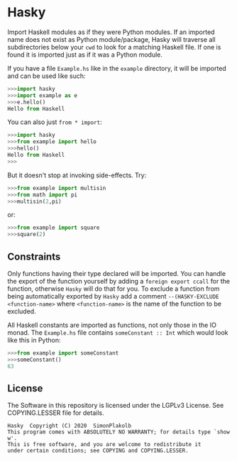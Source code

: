 # Hasky

Import Haskell modules as if they were Python modules. If an imported name does not exist as Python module/package, Hasky will traverse all subdirectories below your ```cwd``` to look for a matching Haskell file. If one is found it is imported just as if it was a Python module.

If you have a file ```Example.hs``` like in the ```example``` directory, it will be imported and can be used like such:

~~~python
>>>import hasky
>>>import example as e
>>>e.hello()
Hello from Haskell
~~~

You can also just ```from * import```:

~~~python
>>>import hasky
>>>from example import hello
>>>hello()
Hello from Haskell
>>>
~~~

But it doesn't stop at invoking side-effects. Try:

~~~python
>>>from example import multisin
>>>from math import pi
>>>multisin(2,pi)
~~~

or:

~~~python
>>>from example import square
>>>square(2)
~~~

## Constraints

Only functions having their type declared will be imported. You can handle the export of the function yourself by adding a ```foreign export ccall``` for the function, otherwise ```Hasky``` will do that for you. To exclude a function from being automatically exported by ```Hasky``` add a comment ```--(HASKY-EXCLUDE <function-name>``` where ```<function-name>``` is the name of the function to be excluded.

All Haskell constants are imported as functions, not only those in the IO monad. The ```Example.hs``` file contains ```someConstant :: Int``` which would look like this in Python:

~~~python
>>>from example import someConstant
>>>someConstant()
63
~~~

## License

The Software in this repository is licensed under the LGPLv3 License.
See COPYING.LESSER file for details.

    Hasky  Copyright (C) 2020  SimonPlakolb
    This program comes with ABSOLUTELY NO WARRANTY; for details type `show w'.
    This is free software, and you are welcome to redistribute it
    under certain conditions; see COPYING and COPYING.LESSER.
    